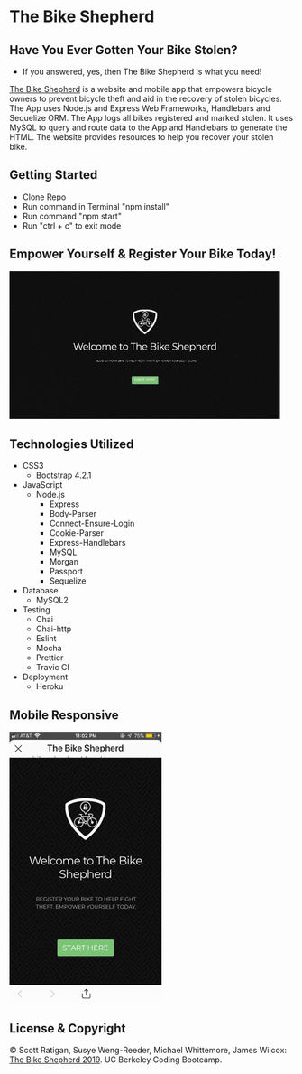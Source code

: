 # The Bike Shepherd

## Have You Ever Gotten Your Bike Stolen?

- If you answered, yes, then The Bike Shepherd is what you need!

[The Bike Shepherd](https://bike-shepherd.herokuapp.com/) is a website and mobile app that empowers bicycle owners to prevent bicycle theft and aid in the recovery of stolen bicycles. The App uses Node.js and Express Web Frameworks, Handlebars and Sequelize ORM. The App logs all bikes registered and marked stolen. It uses MySQL to query and route data to the App and Handlebars to generate the HTML. The website provides resources to help you recover your stolen bike.
 

## Getting Started

- Clone Repo
- Run command in Terminal "npm install"
- Run command "npm start"
- Run "ctrl + c" to exit mode


## Empower Yourself & Register Your Bike Today!

![bikeShepherdWebsite](public/images/bikeShepherdApp.gif "Bike Shepherd Website")


## Technologies Utilized

- CSS3
    - Bootstrap 4.2.1
- JavaScript
    - Node.js
        - Express
        - Body-Parser
        - Connect-Ensure-Login
        - Cookie-Parser
        - Express-Handlebars
        - MySQL
        - Morgan
        - Passport
        - Sequelize
- Database
    - MySQL2
- Testing
    - Chai
    - Chai-http
    - Eslint
    - Mocha
    - Prettier
    - Travic CI
- Deployment
    - Heroku


## Mobile Responsive

![bikeShepherdApp](public/images/bikeShepherdMobile.gif "Bike Shepherd Mobile App")


## License & Copyright

&copy; Scott Ratigan, Susye Weng-Reeder, Michael Whittemore, James Wilcox: [The Bike Shepherd 2019](https://bike-shepherd.herokuapp.com/). UC Berkeley Coding Bootcamp.
